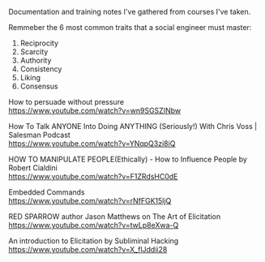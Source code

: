 Documentation and training notes I've gathered from courses I've taken. 

Remmeber the 6 most common traits that a social engineer must master:
1) Reciprocity
2) Scarcity
3) Authority
4) Consistency
5) Liking
6) Consensus

How to persuade without pressure<BR>
https://www.youtube.com/watch?v=wn9SGSZINbw

How To Talk ANYONE Into Doing ANYTHING (Seriously!) With Chris Voss | Salesman Podcast<BR>
https://www.youtube.com/watch?v=YNqpQ3zi8iQ

HOW TO MANIPULATE PEOPLE(Ethically) - How to Influence People by Robert Cialdini<BR>
https://www.youtube.com/watch?v=F1ZRdsHC0dE

Embedded Commands<BR>
https://www.youtube.com/watch?v=rNfFGK15ljQ

RED SPARROW author Jason Matthews on The Art of Elicitation<BR>
https://www.youtube.com/watch?v=twLp8eXwa-Q

An introduction to Elicitation by Subliminal Hacking<BR>
https://www.youtube.com/watch?v=X_flJddii28

